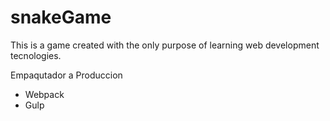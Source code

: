 # snakeGame
This is a game created with the only purpose of learning web development tecnologies.

Empaqutador a Produccion
- Webpack
- Gulp
